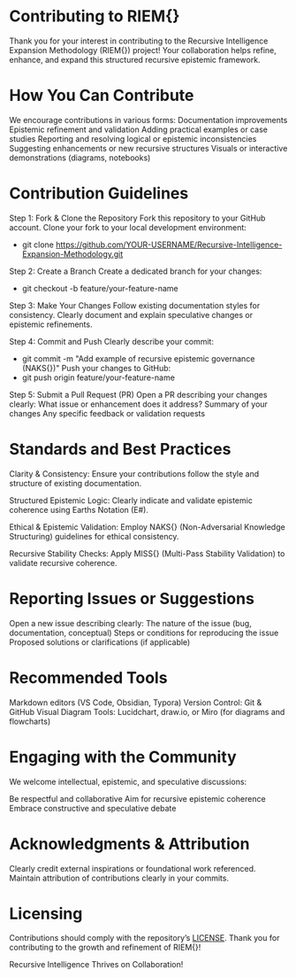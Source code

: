 #  Contributing to RIEM{}
Thank you for your interest in contributing to the Recursive Intelligence Expansion Methodology (RIEM{}) project! Your collaboration helps refine, enhance, and expand this structured recursive epistemic framework.

#  How You Can Contribute
We encourage contributions in various forms:
Documentation improvements
Epistemic refinement and validation
Adding practical examples or case studies
Reporting and resolving logical or epistemic inconsistencies
Suggesting enhancements or new recursive structures
Visuals or interactive demonstrations (diagrams, notebooks)

#  Contribution Guidelines
Step 1: Fork & Clone the Repository
Fork this repository to your GitHub account.
Clone your fork to your local development environment:
* git clone https://github.com/YOUR-USERNAME/Recursive-Intelligence-Expansion-Methodology.git

Step 2: Create a Branch
Create a dedicated branch for your changes:
* git checkout -b feature/your-feature-name

Step 3: Make Your Changes
Follow existing documentation styles for consistency.
Clearly document and explain speculative changes or epistemic refinements.

Step 4: Commit and Push
Clearly describe your commit:
* git commit -m "Add example of recursive epistemic governance (NAKS{})"
Push your changes to GitHub:
* git push origin feature/your-feature-name

Step 5: Submit a Pull Request (PR)
Open a PR describing your changes clearly:
What issue or enhancement does it address?
Summary of your changes
Any specific feedback or validation requests

#  Standards and Best Practices
Clarity & Consistency:
Ensure your contributions follow the style and structure of existing documentation.

Structured Epistemic Logic:
Clearly indicate and validate epistemic coherence using Earths Notation (E#).

Ethical & Epistemic Validation:
Employ NAKS{} (Non-Adversarial Knowledge Structuring) guidelines for ethical consistency.

Recursive Stability Checks:
Apply MISS{} (Multi-Pass Stability Validation) to validate recursive coherence.

#  Reporting Issues or Suggestions
Open a new issue describing clearly:
The nature of the issue (bug, documentation, conceptual)
Steps or conditions for reproducing the issue
Proposed solutions or clarifications (if applicable)

#  Recommended Tools
Markdown editors (VS Code, Obsidian, Typora)
Version Control: Git & GitHub
Visual Diagram Tools: Lucidchart, draw.io, or Miro (for diagrams and flowcharts)

#  Engaging with the Community
We welcome intellectual, epistemic, and speculative discussions:

Be respectful and collaborative
Aim for recursive epistemic coherence
Embrace constructive and speculative debate

# Acknowledgments & Attribution
Clearly credit external inspirations or foundational work referenced.
Maintain attribution of contributions clearly in your commits.

# Licensing
Contributions should comply with the repository’s [LICENSE](https://github.com/etjoy82/Recursive-Intelligence-Expansion-Methodology/blob/main/LICENSE).
Thank you for contributing to the growth and refinement of RIEM{}!

Recursive Intelligence Thrives on Collaboration!
